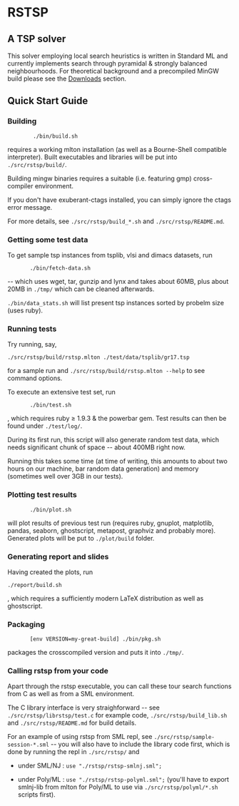
#                           RSTSP

## A TSP solver

This solver employing local search heuristics is written in Standard ML and
currently implements search through pyramidal & strongly balanced neighbourhoods.
For theoretical background and a precompiled MinGW build
please see the [Downloads](https://bitbucket.org/mad_hatter/rstsp/downloads) section.

##                     Quick Start Guide

### Building


   ```
           ./bin/build.sh
   ```
   requires a working mlton installation (as well as a Bourne-Shell compatible interpreter).
   Built executables and libraries will be put into `./src/rstsp/build/`.

   Building mingw binaries requires a suitable (i.e. featuring gmp)
   cross-compiler environment.

   If you don't have exuberant-ctags installed,
   you can simply ignore the ctags error message.

   For more details, see `./src/rstsp/build_*.sh` and `./src/rstsp/README.md`.

### Getting some test data

   To get sample tsp instances from tsplib, vlsi and dimacs datasets, run

   ```
          ./bin/fetch-data.sh
   ```
   -- which uses wget, tar, gunzip and lynx and takes about 60MB,
   plus about 20MB in `./tmp/` which can be cleaned afterwards.

   `./bin/data_stats.sh` will list present tsp instances sorted by
   probelm size (uses ruby).

### Running tests

   Try running, say,
   ```
   ./src/rstsp/build/rstsp.mlton ./test/data/tsplib/gr17.tsp
   ```
   for a sample run and `./src/rstsp/build/rstsp.mlton --help`
   to see command options.

   To execute an extensive test set, run

   ```
          ./bin/test.sh
   ```
   , which requires ruby ≥ 1.9.3 & the powerbar gem.
   Test results can then be found under `./test/log/`.

   During its first run, this script will also generate random test data,
   which needs significant chunk of space -- about 400MB right now.

   Running this takes some time (at time of writing, this amounts to about two
   hours on our machine, bar random data generation) and memory (sometimes well
   over 3GB in our tests).

### Plotting test results


   ```
          ./bin/plot.sh
   ```
   will plot results of previous test run
   (requires ruby, gnuplot, matplotlib, pandas, seaborn, ghostscript, metapost, graphviz and probably more).
   Generated plots will be put to `./plot/build` folder.

### Generating report and slides

   Having created the plots, run
   ```
   ./report/build.sh
   ```
   , which requires a sufficiently modern
   LaTeX distribution as well as ghostscript.

### Packaging


   ```
          [env VERSION=my-great-build] ./bin/pkg.sh
   ```
   packages the crosscompiled version and puts it into `./tmp/`.

### Calling rstsp from your code

   Apart through the rstsp executable, you can call these tour search functions
   from C as well as from a SML environment.

   The C library interface is very straighforward -- see `./src/rstsp/librstsp/test.c`
   for example code, `./src/rstsp/build_lib.sh` and `./src/rstsp/README.md`
   for build details.

   For an example of using rstsp from SML repl,
   see `./src/rstsp/sample-session-*.sml` -- you will also have to include
   the library code first, which is done by running the repl in `./src/rstsp/` and

   - under SML/NJ  : `use "./rstsp/rstsp-smlnj.sml";`

   - under Poly/ML : `use "./rstsp/rstsp-polyml.sml";`
     (you'll have to export smlnj-lib from mlton for Poly/ML
     to use via `./src/rstsp/polyml/*.sh` scripts first).

